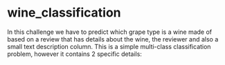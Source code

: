 # wine_classification
In this challenge we have to predict which grape type is a wine made of based on a review that has details about the wine, the reviewer and also a small text description column. This is a simple multi-class classification problem, however it contains 2 specific details:
